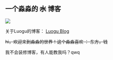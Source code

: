 ## 一个淼淼的 ~~水~~  博客

![](https://ipcounter.ihcr.top/)

关于Luogu的博客：
[Luogu Blog](https://www.luogu.com.cn/blog/JerryMouse1314/)

~~hi，欢迎来到淼淼的世界！这个淼淼喜欢 ： 东方，钱~~

我不会装修博客，有人能教我吗？qwq
